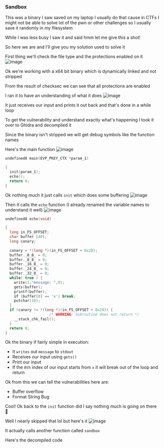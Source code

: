 <h3> Sandbox </h3>

This was a binary I saw saved on my laptop I usually do that cause in CTFs I might not be able to solve lot of the pwn or other challenges so I usually save it randomly in my filesystem 

While I was less busy I saw it and said hmm let me give this a shot!

So here we are and I'll give you my solution used to solve it

First thing we'll check the file type and the protections enabled on it
![image](https://github.com/h4ckyou/h4ckyou.github.io/assets/127159644/7fddcda1-be63-4323-a703-3766620adc46)

Ok we're working with a x64 bit binary which is dynamically linked and not stripped 

From the result of checksec we can see that all protections are enabled 

I ran it to have an understanding of what it does
![image](https://github.com/h4ckyou/h4ckyou.github.io/assets/127159644/985dd096-c94f-4d85-b76b-7e4347408a03)

It just receives our input and prints it out back and that's done in a while loop

To get the vulnerability and understand exactly what's happening I took it over to Ghidra and decompiled it

Since the binary isn't stripped we will get debug symbols like the function names 

Here's the main function
![image](https://github.com/h4ckyou/h4ckyou.github.io/assets/127159644/b4ec45a5-02eb-4e7c-b633-b30c5553727c)

```c
undefined8 main(EVP_PKEY_CTX *param_1)

{
  init(param_1);
  echo();
  return 0;
}
```

Ok nothing much it just calls `init` which does some buffering
![image](https://github.com/h4ckyou/h4ckyou.github.io/assets/127159644/1fc3f08e-be89-450f-8d8e-4da6f91f05b1)

Then it calls the `echo` function (I already renamed the variable names to understand it well)
![image](https://github.com/h4ckyou/h4ckyou.github.io/assets/127159644/f390840d-8de8-4336-b66b-4e1d312af8c7)

```c
undefined8 echo(void)

{
  long in_FS_OFFSET;
  char buffer [40];
  long canary;
  
  canary = *(long *)(in_FS_OFFSET + 0x28);
  buffer._0_8_ = 0;
  buffer._8_8_ = 0;
  buffer._16_8_ = 0;
  buffer._24_8_ = 0;
  buffer._32_8_ = 0;
  while( true ) {
    write(1,"message: ",9);
    gets(buffer);
    printf(buffer);
    if (buffer[0] == 'x') break;
    putchar(10);
  }
  if (canary != *(long *)(in_FS_OFFSET + 0x28)) {
                    /* WARNING: Subroutine does not return */
    __stack_chk_fail();
  }
  return 0;
}
```

Ok the binary if fairly simple in execution:
- It `writes` out `message` to `stdout`
- Receives our input using `gets()`
- Print our input
- If the `0th` index of our input starts from `x` it will break out of the loop and return

Ok from this we can tell the vulnerabilities here are:
- Buffer overflow
- Format String Bug

Cool! Ok back to the `init` function did I say nothing much is going on there 👀

Well I nearly skipped that lol but here's it
![image](https://github.com/h4ckyou/h4ckyou.github.io/assets/127159644/7cd92df8-468b-49fe-8f58-54c1b9b204ba)

It actually calls another function called `sandbox`

Here's the decompiled code

